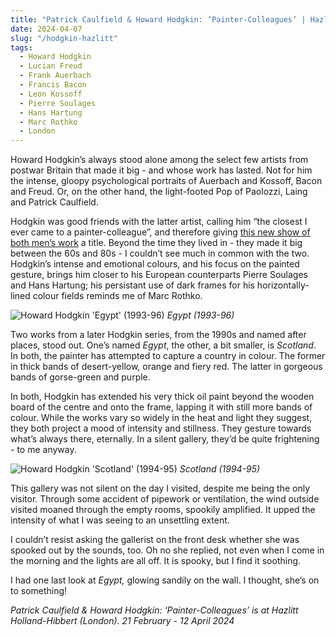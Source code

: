 ```yaml
---
title: "Patrick Caulfield & Howard Hodgkin: ‘Painter-Colleagues’ | Hazlitt Holland-Hibbert"
date: 2024-04-07
slug: "/hodgkin-hazlitt"
tags:
  - Howard Hodgkin
  - Lucian Freud
  - Frank Auerbach
  - Francis Bacon
  - Leon Kossoff
  - Pierre Soulages
  - Hans Hartung
  - Marc Rothko
  - London
---
```


Howard Hodgkin’s always stood alone among the select few artists from postwar Britain that made it big - and whose work has lasted. Not for him the intense, gloopy psychological portraits of Auerbach and Kossoff, Bacon and Freud. Or, on the other hand, the light-footed Pop of Paolozzi, Laing and Patrick Caulfield.

Hodgkin was good friends with the latter artist, calling him “the closest I ever came to a painter-colleague”, and therefore giving [this new show of both men’s work](https://hh-h.com/exhibitions/33/#) a title. Beyond the time they lived in - they made it big between the 60s and 80s - I couldn’t see much in common with the two. Hodgkin’s intense and emotional colours, and his focus on the painted gesture, brings him closer to his European counterparts Pierre Soulages and Hans Hartung; his persistant use of dark frames for his horizontally-lined colour fields reminds me of Marc Rothko.

![Howard Hodgkin 'Egypt' (1993-96)](/hodgkin-hazlitt-1.jpeg)
_Egypt (1993-96)_

Two works from a later Hodgkin series, from the 1990s and named after places, stood out. One’s named _Egypt_, the other, a bit smaller, is _Scotland_. In both, the painter has attempted to capture a country in colour. The former in thick bands of desert-yellow, orange and fiery red. The latter in gorgeous bands of gorse-green and purple.

In both, Hodgkin has extended his very thick oil paint beyond the wooden board of the centre and onto the frame, lapping it with still more bands of colour. While the works vary so widely in the heat and light they suggest, they both project a mood of intensity and stillness. They gesture towards what’s always there, eternally. In a silent gallery, they’d be quite frightening - to me anyway.

![Howard Hodgkin 'Scotland' (1994-95)](/hodgkin-hazlitt-2.jpeg)
_Scotland (1994-95)_

This gallery was not silent on the day I visited, despite me being the only visitor. Through some accident of pipework or ventilation, the wind outside visited moaned through the empty rooms, spookily amplified. It upped the intensity of what I was seeing to an unsettling extent.

I couldn’t resist asking the gallerist on the front desk whether she was spooked out by the sounds, too. Oh no she replied, not even when I come in the morning and the lights are all off. It is spooky, but I find it soothing.

I had one last look at _Egypt,_ glowing sandily on the wall. I thought, she’s on to something!

_Patrick Caulfield & Howard Hodgkin: ‘Painter-Colleagues’ is at Hazlitt Holland-Hibbert (London). 21 February - 12 April 2024_
